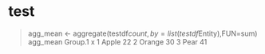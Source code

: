 # test
> agg_mean <- aggregate(testdf$count, by=list(testdf$Entity),FUN=sum)
> agg_mean
  Group.1  x
1   Apple 22
2  Orange 30
3    Pear 41
